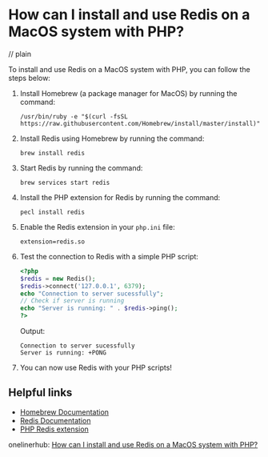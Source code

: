 # How can I install and use Redis on a MacOS system with PHP?
// plain

To install and use Redis on a MacOS system with PHP, you can follow the steps below:

1. Install Homebrew (a package manager for MacOS) by running the command:
    ```
    /usr/bin/ruby -e "$(curl -fsSL https://raw.githubusercontent.com/Homebrew/install/master/install)"
    ```

2. Install Redis using Homebrew by running the command:
    ```
    brew install redis
    ```

3. Start Redis by running the command:
    ```
    brew services start redis
    ```

4. Install the PHP extension for Redis by running the command:
    ```
    pecl install redis
    ```

5. Enable the Redis extension in your `php.ini` file:
    ```
    extension=redis.so
    ```

6. Test the connection to Redis with a simple PHP script:
    ```php
    <?php
    $redis = new Redis();
    $redis->connect('127.0.0.1', 6379);
    echo "Connection to server sucessfully";
    // Check if server is running
    echo "Server is running: " . $redis->ping();
    ?>
    ```
    Output:
    ```
    Connection to server sucessfully
    Server is running: +PONG
    ```

7. You can now use Redis with your PHP scripts!

## Helpful links

- [Homebrew Documentation](https://brew.sh/index_pl)
- [Redis Documentation](https://redis.io/documentation)
- [PHP Redis extension](https://github.com/phpredis/phpredis)

onelinerhub: [How can I install and use Redis on a MacOS system with PHP?](https://onelinerhub.com/predis/how-can-i-install-and-use-redis-on-a-macos-system-with-php)